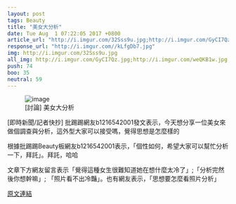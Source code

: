 ```yaml
---
layout: post
tags: Beauty
title: "美女大分析"
date: Tue Aug  1 07:22:05 2017 +0800
article_url: "http://i.imgur.com/32Sss9u.jpg;http://i.imgur.com/GyCI7Qz.jpg;http://i.imgur.com/weQKB1w.jpg;http://i.imgur.com/Rskxfx0.jpg;http://i.imgur.com/hKTSojy.jpg;http://i.imgur.com/eDEEYAI.jpg;http://i.imgur.com/MDkPJNp.jpg;http://i.imgur.com/JytLRjh.jpg;http://i.imgur.com/qGmMYDK.jpg"
response_url: "http://i.imgur.com//kLfgDb7.jpg"
img: http://i.imgur.com/32Sss9u.jpg
all_img: http://i.imgur.com/GyCI7Qz.jpg;http://i.imgur.com/weQKB1w.jpg;http://i.imgur.com/Rskxfx0.jpg;http://i.imgur.com/hKTSojy.jpg;http://i.imgur.com/eDEEYAI.jpg;http://i.imgur.com/MDkPJNp.jpg;http://i.imgur.com/JytLRjh.jpg;http://i.imgur.com/qGmMYDK.jpg;http://i.imgur.com//kLfgDb7.jpg
push: 74
boo: 35
neutral: 59
---
```


<figure>
<img src="http://i.imgur.com/32Sss9u.jpg" alt="image">
<figcaption>
[討論] 美女大分析
</figcaption>
</figure>



[即時新聞/記者快抄] 批踢踢網友b1216542001發文表示，今天想分享一位美女來做個調查與分析，這外型大家可以接受嗎，覺得思想是怎麼樣的

根據批踢踢Beauty板網友b1216542001表示，「個性如何，希望大家可以幫忙分析一下，拜託」。拜託，哈哈

文章下方網友留言表示「覺得這種女生很難知道她在想什麼太冷了」;「分析完然後你想幹嘛」; 「照片看不出冷豔」。也有網友表示，「思想要怎麼看照片分析」

<a href = "https://www.ptt.cc/bbs/Beauty/M.1501543327.A.F74.html">原文連結</a>

